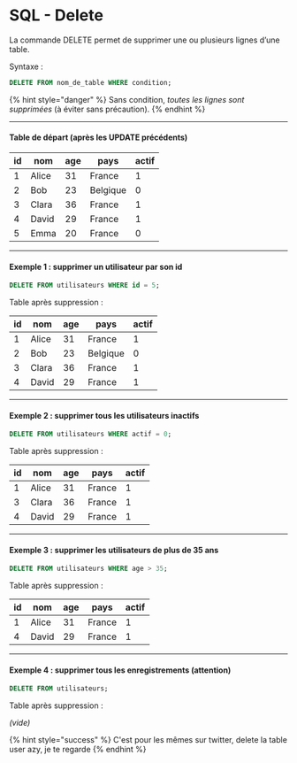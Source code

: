# SQL - Delete

La commande DELETE permet de supprimer une ou plusieurs lignes d’une table.

Syntaxe :

```sql
DELETE FROM nom_de_table WHERE condition;
```

{% hint style="danger" %}
Sans condition, _toutes les lignes sont supprimées_ (à éviter sans précaution).
{% endhint %}

***

#### Table de départ (après les UPDATE précédents)

| id | nom   | age | pays     | actif |
| -- | ----- | --- | -------- | ----- |
| 1  | Alice | 31  | France   | 1     |
| 2  | Bob   | 23  | Belgique | 0     |
| 3  | Clara | 36  | France   | 1     |
| 4  | David | 29  | France   | 1     |
| 5  | Emma  | 20  | France   | 0     |

***

#### Exemple 1 : supprimer un utilisateur par son id

```sql
DELETE FROM utilisateurs WHERE id = 5;
```

Table après suppression :

| id | nom   | age | pays     | actif |
| -- | ----- | --- | -------- | ----- |
| 1  | Alice | 31  | France   | 1     |
| 2  | Bob   | 23  | Belgique | 0     |
| 3  | Clara | 36  | France   | 1     |
| 4  | David | 29  | France   | 1     |

***

#### Exemple 2 : supprimer tous les utilisateurs inactifs

```sql
DELETE FROM utilisateurs WHERE actif = 0;
```

Table après suppression :

| id | nom   | age | pays   | actif |
| -- | ----- | --- | ------ | ----- |
| 1  | Alice | 31  | France | 1     |
| 3  | Clara | 36  | France | 1     |
| 4  | David | 29  | France | 1     |

***

#### Exemple 3 : supprimer les utilisateurs de plus de 35 ans

```sql
DELETE FROM utilisateurs WHERE age > 35;
```

Table après suppression :

| id | nom   | age | pays   | actif |
| -- | ----- | --- | ------ | ----- |
| 1  | Alice | 31  | France | 1     |
| 4  | David | 29  | France | 1     |

***

#### Exemple 4 : supprimer tous les enregistrements (attention)

```sql
DELETE FROM utilisateurs;
```

Table après suppression :

_(vide)_

{% hint style="success" %}
C'est pour les mêmes sur twitter, delete la table user azy, je te regarde
{% endhint %}
